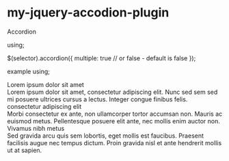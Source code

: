 # my-jquery-accodion-plugin
Accordion

using;

$(selector).accordion({
    multiple: true // or false - default is false
});


example using;

<script type="text/javascript">
        $(".accordion").accordion({
            multiple: true
        });
</script>

<div class="accordion">
    <div class="acc-tab">
        <div class="acc-title">Lorem ipsum dolor sit amet</div>
        <div class="acc-content">
            Lorem ipsum dolor sit amet, consectetur adipiscing elit. Nunc sed sem sed mi posuere ultrices cursus a lectus. Integer congue finibus felis.
        </div>
    </div>
    <div class="acc-tab">
        <div class="acc-title">consectetur adipiscing elit</div>
        <div class="acc-content">Morbi consectetur ex ante, non ullamcorper tortor accumsan non. Mauris ac euismod metus. Pellentesque posuere elit ante, nec mollis enim auctor non.</div>
    </div>
    <div class="acc-tab">
        <div class="acc-title">Vivamus nibh metus</div>
        <div class="acc-content">Sed gravida arcu quis sem lobortis, eget mollis est faucibus. Praesent facilisis augue nec tempus dictum. Proin gravida nisl et ante hendrerit mollis ut at sapien.</div>
    </div>
</div>
